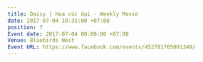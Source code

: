 ```yaml
---
title: Daisy | Hoa cúc dại - Weekly Movie
date: 2017-07-04 10:35:00 +07:00
position: 7
Event date: 2017-07-04 00:00:00 +07:00
Venue: Bluebirds Nest
Event URL: https://www.facebook.com/events/452781765091349/
---
```


